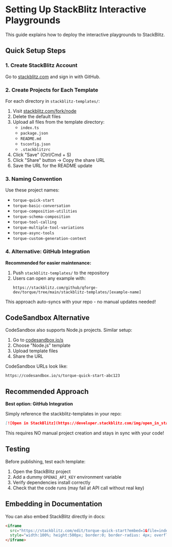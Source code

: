 # Setting Up StackBlitz Interactive Playgrounds

This guide explains how to deploy the interactive playgrounds to StackBlitz.

## Quick Setup Steps

### 1. Create StackBlitz Account

Go to [stackblitz.com](https://stackblitz.com) and sign in with GitHub.

### 2. Create Projects for Each Template

For each directory in `stackblitz-templates/`:

1. Visit [stackblitz.com/fork/node](https://stackblitz.com/fork/node)
2. Delete the default files
3. Upload all files from the template directory:
   - `index.ts`
   - `package.json`
   - `README.md`
   - `tsconfig.json`
   - `.stackblitzrc`
4. Click "Save" (Ctrl/Cmd + S)
5. Click "Share" button → Copy the share URL
6. Save the URL for the README update

### 3. Naming Convention

Use these project names:
- `torque-quick-start`
- `torque-basic-conversation`
- `torque-composition-utilities`
- `torque-schema-composition`
- `torque-tool-calling`
- `torque-multiple-tool-variations`
- `torque-async-tools`
- `torque-custom-generation-context`

### 4. Alternative: GitHub Integration

**Recommended for easier maintenance:**

1. Push `stackblitz-templates/` to the repository
2. Users can open any example with:
   ```
   https://stackblitz.com/github/qforge-dev/torque/tree/main/stackblitz-templates/[example-name]
   ```

This approach auto-syncs with your repo - no manual updates needed!

## CodeSandbox Alternative

CodeSandbox also supports Node.js projects. Similar setup:

1. Go to [codesandbox.io/s](https://codesandbox.io/s)
2. Choose "Node.js" template
3. Upload template files
4. Share the URL

CodeSandbox URLs look like:
```
https://codesandbox.io/s/torque-quick-start-abc123
```

## Recommended Approach

**Best option: GitHub Integration**

Simply reference the stackblitz-templates in your repo:

```markdown
[![Open in StackBlitz](https://developer.stackblitz.com/img/open_in_stackblitz.svg)](https://stackblitz.com/github/qforge-dev/torque/tree/main/stackblitz-templates/quick-start)
```

This requires NO manual project creation and stays in sync with your code!

## Testing

Before publishing, test each template:
1. Open the StackBlitz project
2. Add a dummy `OPENAI_API_KEY` environment variable
3. Verify dependencies install correctly
4. Check that the code runs (may fail at API call without real key)

## Embedding in Documentation

You can also embed StackBlitz directly in docs:

```html
<iframe 
  src="https://stackblitz.com/edit/torque-quick-start?embed=1&file=index.ts"
  style="width:100%; height:500px; border:0; border-radius: 4px; overflow:hidden;">
</iframe>
```

